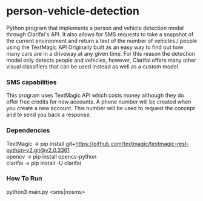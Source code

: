 # person-vehicle-detection
Python program that implements a person and vehicle detection model through Clarifai's API. It also allows for SMS requests to take a snapshot of the current environment and return a text of the number of vehicles / people using the TextMagic API
Originally built as an easy way to find out how many cars are in a driveway at any given time. For this reason the detection model only detects people and vehicles, however, Clarifai offers many other visual classifiers that can be used instead as well as a custom model.

### SMS capabilities
This program uses TextMagic API which costs money although they do offer free credits for new accounts.
A phone number will be created when you create a new account. This number will be used to request the concept and to send you back a response.

### Dependencies
TextMagic -> pip install git+https://github.com/textmagic/textmagic-rest-python-v2.git@v2.0.3361  <br>
opencv -> pip install opencv-python  <br>
clarifai -> pip install -U clarifai  

### How To Run
python3 main.py <sms|nosms>
